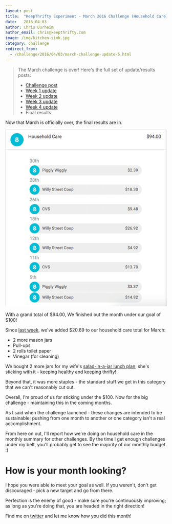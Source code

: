 ```yaml
---
layout: post
title:  "KeepThrifty Experiment - March 2016 Challenge (Household Care) - Final Results"
date:   2016-04-03
author: Chris Durheim
author_email: chris@keepthrifty.com
image: /img/kitchen-sink.jpg
category: challenge
redirect_from:
  - /challenge/2016/04/03/march-challenge-update-5.html
---
```


> The March challenge is over! Here's the full set of update/results posts:
>
>   - [Challenge post][challenge-post]
>   - [Week 1 update][week-1-update]
>   - [Week 2 update][week-2-update]
>   - [Week 3 update][week-3-update]
>   - [Week 4 update][week-4-update]
>   - Final results

Now that March is officially over, the final results are in.

![March week 5 results - $94.00 total][march-final-summary]

With a grand total of $94.00, We finished out the month under our goal of $100!

Since [last week][last-week-post], we've added $20.69 to our household care total for March:

* 2 more mason jars
* Pull-ups
* 2 rolls toilet paper
* Vinegar (for cleaning)

We bought 2 more jars for my wife's [salad-in-a-jar lunch plan][salad-in-a-jar-post]; she's sticking with it - keeping healthy and keeping thrifty!

Beyond that, it was more staples - the standard stuff we get in this category that we can't reasonably cut out.

Overall, I'm proud of us for sticking under the $100.  Now for the big challenge - maintaining this in the coming months.

As I said when the challenge launched - these changes are intended to be sustainable; pushing from one month to another or one category isn't a real accomplishment.

From here on out, I'll report how we're doing on household care in the monthly summary for other challenges. By the time I get enough challenges under my belt, you'll probably get to see the majority of our monthly budget :)

# How is your month looking? #

I hope you were able to meet your goal as well. If you weren't, don't get discouraged - pick a new target and go from there.

Perfection is the enemy of good - make sure you're continuously improving; as long as you're doing that, you are headed in the right direction!

Find me on [twitter][twitter-profile] and let me know how you did this month!

[march-challenge-post]: /challenge/2016-03-household-care/
[last-week-post]: /challenge/2016-03-household-care/update-4.html
[salad-in-a-jar-post]: /challenge/2016-03-household-care/update-3.html
[twitter-profile]: http://www.twitter.com/chris_durheim

[march-final-summary]: /img/march-2016-final-summary.png

[challenge-post]: /challenges/2016-03-household-care/
[week-1-update]: /challenges/2016-03-household-care/update-1.html
[week-2-update]: /challenges/2016-03-household-care/update-2.html
[week-3-update]: /challenges/2016-03-household-care/update-3.html
[week-4-update]: /challenges/2016-03-household-care/update-4.html
[final-results]: /challenges/2016-03-household-care/update-5.html
